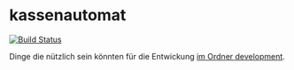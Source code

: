 # kassenautomat

[![Build Status](https://travis-ci.com/BruegelN/kassenautomat.svg?token=YNQTCRysagK6DsFJsSyy&branch=master)](https://travis-ci.com/BruegelN/kassenautomat)

Dinge die nützlich sein könnten für die Entwickung [ im Ordner development](development).
